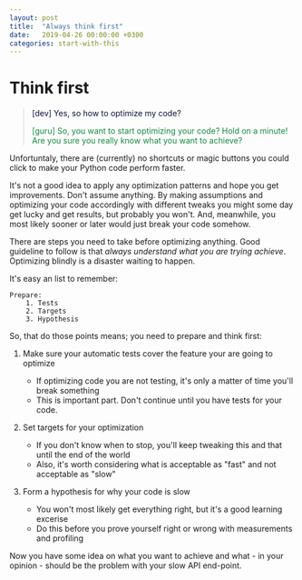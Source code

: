 ```yaml
---
layout: post
title:  "Always think first"
date:   2019-04-26 00:00:00 +0300
categories: start-with-this
---
```


# Think first

>
> <span style="color: #0e103a;"> \[dev\] Yes, so how to optimize my code? </span>
>
> <span style="color: #15873f;"> \[guru\] So, you want to start optimizing your code? Hold on a minute! Are you sure you really know what you want to achieve? </span>
>

Unfortuntaly, there are (currently) no shortcuts or magic buttons you could click to make your Python code perform faster.

It's not a good idea to apply any optimization patterns and hope you get improvements. Don't assume anything. By making assumptions and optimizing your code accordingly with different tweaks you might some day get lucky and get results, but probably you won't. And, meanwhile, you most likely sooner or later would just break your code somehow. 

There are steps you need to take before optimizing anything. Good guideline to follow is that _always understand what you are trying achieve_. Optimizing blindly is a disaster waiting to happen.

It's easy an list to remember:

```
Prepare:
    1. Tests
    2. Targets
    3. Hypothesis
```

So, that do those points means; you need to prepare and think first:

1. Make sure your automatic tests cover the feature your are going to optimize
    - If optimizing code you are not testing, it's only a matter of time you'll break something
    - This is important part. Don't continue until you have tests for your code.

1. Set targets for your optimization
    - If you don't know when to stop, you'll keep tweaking this and that until the end of the world
    - Also, it's worth considering what is acceptable as "fast" and not acceptable as "slow"

1. Form a hypothesis for why your code is slow
    - You won't most likely get everything right, but it's a good learning excerise
    - Do this before you prove yourself right or wrong with measurements and profiling

Now you have some idea on what you want to achieve and what - in your opinion - should be the problem with your slow API end-point. 
